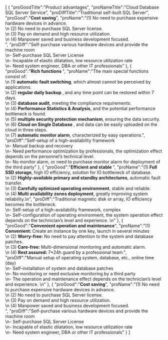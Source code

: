[
	{
		"proGoodTitle":"Product advantages",
		"proNameTitle":"Cloud Database SQL Server Service",
		"proDiffTitle":"Traditional self-built SQL Server",
		"proGood":"<b>Cost saving</b>",
		"proName":"(1) No need to purchase expensive hardware devices in advance. <br>\n (2) No need to purchase SQL Server license. <br>\n (3) Pay on demand and high resource utilization. <br>\n (4) Manpower saved and business development focused. <br>",
		"proDiff":"Self-purchase various hardware devices and provide the machine room <br>\n- Self-purchase SQL Server License <br>\n- Incapable of elastic dilatation, low resource utilization rate <br>\n- Need system engineer, DBA or other IT professionals"
	},
	{
		"proGood":"<b>Rich functions </b>",
		"proName":"The main special functions consist of: <br> \n (1)  <b>automatic fault switching</b>, which almost cannot be perceived by applications. <br> \n (2)  <b>regular daily backup </b>, and any time point can be restored within 7 days. <br> \n (3)  <b>database audit</b>, meeting the compliance requirements. <br> \n (4)  <b> Performance Statistics & Analysis</b>, and the potential performance bottleneck is found. <br> \n (5)  <b>multiple security protection mechanism</b>, ensuring the data security. <br> \n (6)  <b> Cloud on Single Database </b>, and data can be easily uploaded on the cloud in three steps. <br> \n (7)  <b>automatic monitor alarm</b>, characterized by easy operations.",
		"proDiff":"Self-setup of a high-availability framework <br> \n-  Manual backup and recovery <br> \n- Need performance optimization by professionals, the optimization effect depends on the personnel’s technical level. <br> \n- No monitor alarm, or need to purchase monitor alarm for deployment of the third party"
	},
	{
		"proGood":"<b>Efficient and stable </b>",
		"proName":"(1) <b>Full SSD storage</b>, high IO efficiency, solution for IO bottleneck of database. <br>\n (2) <b>Highly-available primary and standby architectures</b>, automatic fault transfer. <br>\n (3) <b>Carefully optimized operating environment</b>, stable and reliable. <br>\n (4) <b>Multi availability zones deployment</b>, greatly improving system reliability.\n",
		"proDiff":"Traditional magnetic disk or array, IO efficiency becomes the bottleneck. <br>\n- Self-setup of a high-availability framework, complex <br>\n- Self-configuration of operating environment, the system operation effect depends on the technician’s level and experience. \n"
	},
	{
		"proGood":"<b>Convenient operation and maintenance</b>",
		"proName":"(1) <b>Convenient: </b>Create an instance by one key, launch in several minutes<br>\n (2) <b>Worry-free: </b>No need to pay attention to the system and database patches. <br>\n (3) <b>Care-free: </b>Multi-dimensional monitoring and automatic alarm. <br>\n (4) <b>Rest assured: </b>7*24h guard by a professional team.",
		"proDiff":"Manual setup of operating system, database, etc., online time (day) <br>\n- Self-installation of system and database patches <br>\n- No monitoring or need exclusive monitoring by a third party <br>\n- The operation and maintenance effect depends on the technician’s level and experience. \n"
	},
	{
		"proGood":"<b>Cost saving</b>",
		"proName":"(1) No need to purchase expensive hardware devices in advance. <br>\n (2) No need to purchase SQL Server license. <br>\n (3) Pay on demand and high resource utilization. <br>\n (4) Manpower saved and business development focused. <br>",
		"proDiff":"Self-purchase various hardware devices and provide the machine room <br>\n- Self-purchase SQL Server License <br>\n- Incapable of elastic dilatation, low resource utilization rate <br>\n- Need system engineer, DBA or other IT professionals"
	}
]